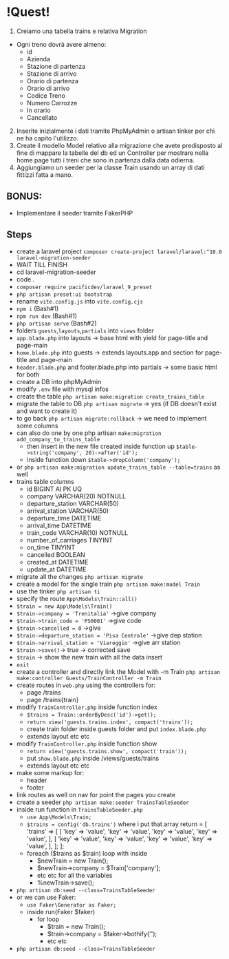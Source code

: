 # !Quest! #

1. Creiamo una tabella trains e relativa Migration
 - Ogni treno dovrà avere almeno:
    - id
    - Azienda
    - Stazione di partenza
    - Stazione di arrivo
    - Orario di partenza
    - Orario di arrivo
    - Codice Treno
    - Numero Carrozze
    - In orario
    - Cancellato

2. Inserite inizialmente i dati tramite PhpMyAdmin o artisan tinker per chi ne ha capito l'utilizzo.
3. Create il modello Model relativo alla migrazione che avete predisposto al fine di mappare la tabelle del db ed un Controller per mostrare nella home page tutti i treni che sono in partenza dalla data odierna.
4. Aggiungiamo un seeder per la classe Train usando un array di dati fittizzi fatta a mano.

## BONUS: ##
- Implementare il seeder tramite FakerPHP

## Steps ##

- create a laravel project `composer create-project laravel/laravel:^10.0 laravel-migration-seeder`
- WAIT TILL FINISH
- cd laravel-migration-seeder
- code .
- `composer require pacificdev/laravel_9_preset`
- `php artisan preset:ui bootstrap`
- rename `vite.config.js` into `vite.config.cjs`
- `npm i` (Bash#1)
- `npm run dev` (Bash#1)
- `php artisan serve` (Bash#2)
- folders `guests`,`layouts`,`partials` into `views` folder
- `app.blade.php` into layouts -> base html with yield for page-title and page-main
- `home.blade.php` into guests -> extends layouts.app and section for page-title and page-main
- `header.blade.php` and footer.blade.php into partials -> some basic html for both
- create a DB into phpMyAdmin
- modify `.env` file with mysql infos
- create the table `php artisan make:migration create_trains_table`
- migrate the table to DB `php artisan migrate` -> yes (if DB doesn't exist and want to create it)
- to go back `php artisan migrate:rollback` -> we need to implement some columns
- can also do one by one php artisan `make:migration add_company_to_trains_table`
    - then insert in the new file created inside function up `$table->string('company', 20)->after('id');`
    - inside function down `$table->dropColumn('company');`
- or `php artisan make:migration update_trains_table --table=trains` as well
- trains table columns
    - id BIGINT AI PK UQ
    - company VARCHAR(20) NOTNULL
    - departure_station VARCHAR(50)
    - arrival_station VARCHAR(50)
    - departure_time DATETIME
    - arrival_time DATETIME
    - train_code VARCHAR(10) NOTNULL
    - number_of_carriages TINYINT
    - on_time TINYINT
    - cancelled BOOLEAN
    - created_at DATETIME
    - update_at DATETIME
- migrate all the changes `php artisan migrate`
- create a model for the single train `php artisan make:model Train`
- use the tinker `php artisan ti`
- specify the route `App\Models\Train::all()`
- `$train = new App\Models\Train()`
- `$train->company = 'Trenitalia'` ->give company
- `$train->train_code = 'PS0001'` ->give code
- `$train->cancelled = 0` ->give
- `$train->departure_station = 'Pisa Centrale'` ->give dep station
- `$train->arrival_station = 'Viareggio'` ->give arr station
- `$train->save()`-> true -> corrected save
- `$train` -> show the new train with all the data insert
- `exit`
- create a controller and directly link the Model with -m Train `php artisan make:controller Guests/TrainController -m Train`
- create routes in `web.php` using the controllers for:
    - page /trains
    - page /trains{train}
- modify `TrainController.php` inside function index
    - `$trains = Train::orderByDesc('id')->get();`
    - `return view('guests.trains.index', compact('trains'));`
    - create train folder inside guests folder and put `index.blade.php`
    - extends layout etc etc
- modify `TrainController.php` inside function show
    - `return view('guests.trains.show', compact('train'));`
    - put `show.blade.php` inside /views/guests/trains
    - extends layout etc etc
- make some markup for:
    - header
    - footer
- link routes as well on nav for point the pages you create
- create a seeder `php artisan make:seeder TrainsTableSeeder`
- inside run function in `TrainsTableSeeder.php`
    - `use App\Models\Train;`
    - `$trains = config('db.trains')` where i put that array
    return = 
    [   
        'trains' =>
        [
            [
                'key' => 'value',
                'key' => 'value',
                'key' => 'value',
                'key' => 'value',
            ],
            [
                'key' => 'value',
                'key' => 'value',
                'key' => 'value',
                'key' => 'value',
            ],
        ];
    ];
    - foreach ($trains as $train) loop with inside
        - $newTrain = new Train();
        - $newTrain->company = $Train['company'];
        - etc etc for all the variables
        - %newTrain->save();
- `php artisan db:seed --class=TrainsTableSeeder`
- or we can use Faker:
    - `use Faker\Generator as Faker;`
    - inside run(Faker $faker)
        - for loop
            - $train = new Train();
            - $train->company = $faker->bothify('');
            - etc etc 
- `php artisan db:seed --class=TrainsTableSeeder`